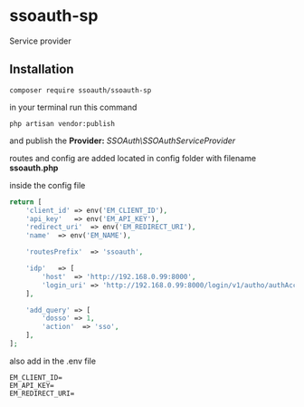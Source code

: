 # ssoauth-sp
Service provider


## Installation
```
composer require ssoauth/ssoauth-sp
```

in your terminal run this command

```
php artisan vendor:publish
```
and publish the **Provider:** _SSOAuth\SSOAuthServiceProvider_

routes and config are added located in config folder with filename **ssoauth.php**

inside the config file

```php
return [
    'client_id' => env('EM_CLIENT_ID'),
    'api_key'   => env('EM_API_KEY'),
    'redirect_uri'  => env('EM_REDIRECT_URI'),
    'name'  => env('EM_NAME'),

    'routesPrefix'  => 'ssoauth',

    'idp'   => [
        'host'  => 'http://192.168.0.99:8000',
        'login_uri' => 'http://192.168.0.99:8000/login/v1/autho/authAccount',
    ],

    'add_query' => [
        'dosso' => 1,
        'action'  => 'sso',
    ],
];
```

also add in the .env file

```
EM_CLIENT_ID=
EM_API_KEY=
EM_REDIRECT_URI=
```

